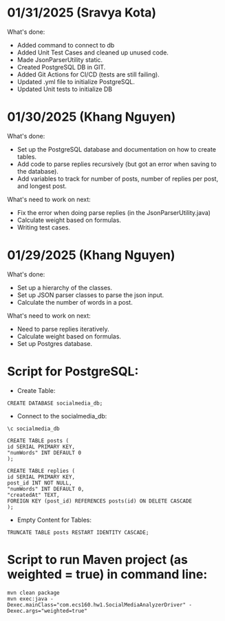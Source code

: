 # 01/31/2025 (Sravya Kota)
What's done:  

  - Added command to connect to db
  - Added Unit Test Cases and cleaned up unused code.
  - Made JsonParserUtility static.
  - Created PostgreSQL DB in GIT.
  - Added Git Actions for CI/CD (tests are still failing).
  - Updated .yml file to initialize PostgreSQL.
  - Updated Unit tests to initialize DB
    

# 01/30/2025 (Khang Nguyen)

What's done:  

  - Set up the PostgreSQL database and documentation on how to create tables.
  - Add code to parse replies recursively (but got an error when saving to the database).
  - Add variables to track for number of posts, number of replies per post, and longest post.

What's need to work on next:

  - Fix the error when doing parse replies (in the JsonParserUtility.java)
  - Calculate weight based on formulas.
  - Writing test cases.

# 01/29/2025 (Khang Nguyen)

What's done:  

  - Set up a hierarchy of the classes.
  - Set up JSON parser classes to parse the json input.
  - Calculate the number of words in a post.

What's need to work on next:

  - Need to parse replies iteratively.
  - Calculate weight based on formulas.
  - Set up Postgres database.

# Script for PostgreSQL:

- Create Table:
```shell
CREATE DATABASE socialmedia_db;
```
- Connect to the socialmedia_db:
```shell
\c socialmedia_db
```

```shell
CREATE TABLE posts (
id SERIAL PRIMARY KEY,
"numWords" INT DEFAULT 0
);
```

```shell
CREATE TABLE replies (
id SERIAL PRIMARY KEY,
post_id INT NOT NULL,
"numWords" INT DEFAULT 0,
"createdAt" TEXT,
FOREIGN KEY (post_id) REFERENCES posts(id) ON DELETE CASCADE
);
```



 - Empty Content for Tables:  

```shell
TRUNCATE TABLE posts RESTART IDENTITY CASCADE;
```

# Script to run Maven project (as weighted = true) in command line:

```shell
mvn clean package
mvn exec:java -Dexec.mainClass="com.ecs160.hw1.SocialMediaAnalyzerDriver" -Dexec.args="weighted=true"
```
